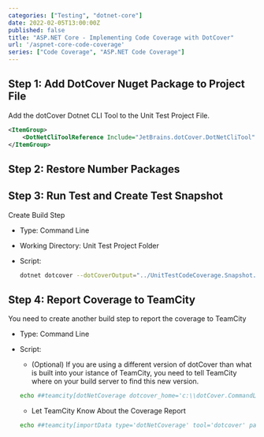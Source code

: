 ```yaml
---
categories: ["Testing", "dotnet-core"]
date: 2022-02-05T13:00:00Z
published: false
title: "ASP.NET Core - Implementing Code Coverage with DotCover"
url: '/aspnet-core-code-coverage'
series: ["Code Coverage", "ASP.NET Code Coverage"]
---
```


## Step 1: Add DotCover Nuget Package to Project File

Add the dotCover Dotnet CLI Tool to the Unit Test Project File.

```xml
<ItemGroup>
    <DotNetCliToolReference Include="JetBrains.dotCover.DotNetCliTool" Version="2019.3.4" />
</ItemGroup>
```

## Step 2: Restore Number Packages

## Step 3: Run Test and Create Test Snapshot

Create Build Step

* Type: Command Line
* Working Directory: Unit Test Project Folder
* Script:

    ```bash
    dotnet dotcover --dotCoverOutput="../UnitTestCodeCoverage.Snapshot.dcvr" test --logger "console;verbosity=normal"
    ```

## Step 4: Report Coverage to TeamCity

You need to create another build step to report the coverage to TeamCity

* Type: Command Line
* Script:
  * (Optional) If you are using a different version of dotCover than what is built into your istance of TeamCity, you need to tell TeamCity where on your build server to find this new version.

  ```bash
  echo ##teamcity[dotNetCoverage dotcover_home='c:\\dotCover.CommandLineTools.2019.3.4']
  ```

  * Let TeamCity Know About the Coverage Report

  ```bash
  echo ##teamcity[importData type='dotNetCoverage' tool='dotcover' path='UnitTestCodeCoverage.Snapshot.dcvr']
  ```
